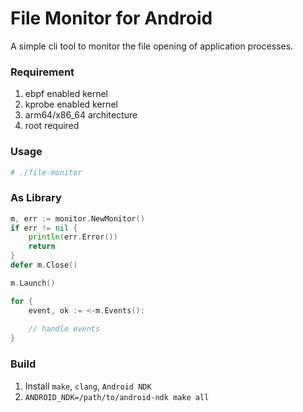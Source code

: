 # File Monitor for Android

A simple cli tool to monitor the file opening of application processes.

### Requirement

1. ebpf enabled kernel
2. kprobe enabled kernel
3. arm64/x86_64 architecture
4. root required

### Usage

```bash
# ./file-monitor
```

### As Library

```go
m, err := monitor.NewMonitor()
if err != nil {
	println(err.Error())
	return
}
defer m.Close()

m.Launch()

for {
	event, ok := <-m.Events(): 
	
	// handle events
}
```

### Build

1. Install `make`, `clang`, `Android NDK`
2. `ANDROID_NDK=/path/to/android-ndk make all`
